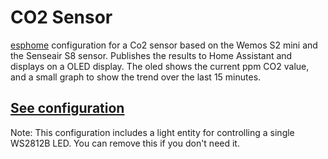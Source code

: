 # CO2 Sensor

[esphome](https://esphome.io/) configuration for a Co2 sensor based on the Wemos S2 mini and the Senseair S8 sensor. Publishes the results to Home Assistant and displays on a OLED display. The oled shows the current ppm CO2 value, and a small graph to show the trend over the last 15 minutes.

## [See configuration](co2-sensor.yaml)

Note: This configuration includes a light entity for controlling a single WS2812B LED. You can remove this if you don't need it.
